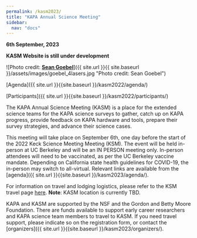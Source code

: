 ```yaml
---
permalink: /kasm2023/
title: "KAPA Annual Science Meeting"
sidebar:
  nav: "docs"
---
```

**6th September, 2023**

**KASM Website is still under development**

![Photo credit: [**Sean Goebel**](https://www.sgphotos.com)]({{ site.url }}{{ site.baseurl }}/assets/images/goebel_4lasers.jpg "Photo credit: Sean Goebel") 

<!-- [Register Here]({{ site.url }}{{site.baseurl }}/kasm2023/registration/) -->

[Agenda]({{ site.url }}{{site.baseurl }}/kasm2022/agenda/)

[Participants]({{ site.url }}{{site.baseurl }}/kasm2022/participants/)

The KAPA Annual Science Meeting (KASM) is a place for the extended science teams for the KAPA science surveys to gather, catch up on KAPA progress, provide feedback on KAPA hardware and tools, prepare their survey strategies, and advance their science cases.

This meeting will take place on September 6th, one day before the start of the 2022 Keck Science Meeting Meeting (KSM). The event will be held in-person at UC Berkeley and will be an IN PERSON meeting only. In-person attendees will need to be vaccinated, as per the UC Berkeley vaccine mandate.
Depending on California state health guidelines for COVID-19, the in-person may switch to all-virtual. Relevant links are available from the [agenda]({{ site.url }}{{site.baseurl }}/kasm2023/agenda/).


For information on travel and lodging logistics, please refer to the KSM travel page <a href="https://kecksciencemeeting.org/home/logistics/" target="_blank">here</a>. **Note**: KASM location is currently TBD.

KAPA and KASM are supported by the NSF and the Gordon and Betty Moore Foundation. There are funds available to support early career researchers and KAPA science team members to travel to KASM. If you need travel support, please indicate so on the registration form, or contact the [organizers]({{ site.url }}{{site.baseurl }}/kasm2023/organizers/).




<!-- <div class="image">

      <img src="{{ site.url }}{{ site.baseurl }}/assets/images/goebel_4lasers.jpg" alt="" />
      
      <h2>KASM<br />8th September, 2021</h2>

</div> -->
